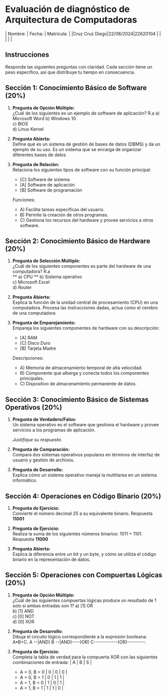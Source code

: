 # Evaluación de diagnóstico de Arquitectura de Computadoras

| Nombre:       | Fecha:   | Matrícula: |
|Cruz Cruz Diego|22/08/2024|22620104    |
|               |          |            |

## Instrucciones

Responde las siguientes preguntas con claridad. Cada sección tiene un peso específico, así que distribuye tu tiempo en consecuencia.

## Sección 1: Conocimiento Básico de Software (20%)

1. **Pregunta de Opción Múltiple:**  
   ¿Cuál de los siguientes es un ejemplo de software de aplicación?  R.a
   a) Microsoft Word 
   b) Windows 10  
   c) BIOS  
   d) Linux Kernel

2. **Pregunta Abierta:**  
   Define qué es un sistema de gestión de bases de datos (DBMS) y da un ejemplo de su uso.
   Es un sistema que se encarga de organizar diferentes bases de datos
3. **Pregunta de Relación:**  
   Relaciona los siguientes tipos de software con su función principal:
   - [C] Software de sistema
   - [A] Software de aplicación
   - [B] Software de programación

   Funciones:
   - A) Facilita tareas específicas del usuario.
   - B) Permite la creación de otros programas.
   - C) Gestiona los recursos del hardware y provee servicios a otros software.

## Sección 2: Conocimiento Básico de Hardware (20%)

1. **Pregunta de Selección Múltiple:**  
   ¿Cuál de los siguientes componentes es parte del hardware de una computadora? R.a  
 **  a) CPU ** 
   b) Sistema operativo  
   c) Microsoft Excel  
   d) Router

2. **Pregunta Abierta:**  
   Explica la función de la unidad central de procesamiento (CPU) en una computadora.
     Procesa las instrucciones dadas, actua como el cerebro de una computadora
3. **Pregunta de Emparejamiento:**  
   Empareja los siguientes componentes de hardware con su descripción:
   - [A] RAM
   - [C] Disco Duro
   - [B] Tarjeta Madre

   Descripciones:
   - A) Memoria de almacenamiento temporal de alta velocidad.
   - B) Componente que alberga y conecta todos los componentes principales.
   - C) Dispositivo de almacenamiento permanente de datos.

## Sección 3: Conocimiento Básico de Sistemas Operativos (20%)

1. **Pregunta de Verdadero/Falso:**  
   Un sistema operativo es el software que gestiona el hardware y provee servicios a los programas de aplicación.  

   *Justifique su respuesta*.

2. **Pregunta de Comparación:**  
   Compara dos sistemas operativos populares en términos de interfaz de usuario y gestión de archivos.

3. **Pregunta de Desarrollo:**  
   Explica cómo un sistema operativo maneja la multitarea en un sistema informático.

## Sección 4: Operaciones en Código Binario (20%)

1. **Pregunta de Ejercicio:**  
   Convierte el número decimal 25 a su equivalente binario. Respuesta **11001**

2. **Pregunta de Ejercicio:**  
   Realiza la suma de los siguientes números binarios: 1011 + 1101.  Respuesta **11000**
3. **Pregunta Abierta:**  
   Explica la diferencia entre un bit y un byte, y cómo se utiliza el código binario en la representación de datos.

## Sección 5: Operaciones con Compuertas Lógicas (20%)

1. **Pregunta de Opción Múltiple:**  
   ¿Cuál de las siguientes compuertas lógicas produce un resultado de 1 solo si ambas entradas son 1?
   a) [1] OR  
   b) [1] AND  
   c) [0] NOT  
   d) [0] XOR

2. **Pregunta de Desarrollo:**  
   Dibuja el circuito lógico correspondiente a la expresión booleana: A•B+C.
A --|AND)
B --|AND)----)OR)
C------------)OR)---------.

4. **Pregunta de Ejercicio:**  
   Completa la tabla de verdad para la compuerta XOR con las siguientes combinaciones de entrada:
                     | A | B | S |
   - A = 0, B = 0    | 0 | 0 | 0 | 
   - A = 0, B = 1    | 0 | 1 | 1 |
   - A = 1, B = 0    | 1 | 0 | 1 |
   - A = 1, B = 1    | 1 | 1 | 0 |
